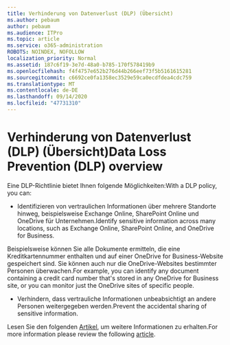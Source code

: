 ```yaml
---
title: Verhinderung von Datenverlust (DLP) (Übersicht)
ms.author: pebaum
author: pebaum
ms.audience: ITPro
ms.topic: article
ms.service: o365-administration
ROBOTS: NOINDEX, NOFOLLOW
localization_priority: Normal
ms.assetid: 187c6f19-3e7d-48a0-b785-170f578419b9
ms.openlocfilehash: f4f4757e652b276d44b266eef73f5b5161615281
ms.sourcegitcommit: c6692ce0fa1358ec3529e59ca0ecdfdea4cdc759
ms.translationtype: MT
ms.contentlocale: de-DE
ms.lasthandoff: 09/14/2020
ms.locfileid: "47731310"
---
```

# <a name="data-loss-prevention-dlp-overview"></a><span data-ttu-id="62a14-102">Verhinderung von Datenverlust (DLP) (Übersicht)</span><span class="sxs-lookup"><span data-stu-id="62a14-102">Data Loss Prevention (DLP) overview</span></span>

<span data-ttu-id="62a14-103">Eine DLP-Richtlinie bietet Ihnen folgende Möglichkeiten:</span><span class="sxs-lookup"><span data-stu-id="62a14-103">With a DLP policy, you can:</span></span>

- <span data-ttu-id="62a14-104">Identifizieren von vertraulichen Informationen über mehrere Standorte hinweg, beispielsweise Exchange Online, SharePoint Online und OneDrive für Unternehmen.</span><span class="sxs-lookup"><span data-stu-id="62a14-104">Identify sensitive information across many locations, such as Exchange Online, SharePoint Online, and OneDrive for Business.</span></span>


<span data-ttu-id="62a14-105">Beispielsweise können Sie alle Dokumente ermitteln, die eine Kreditkartennummer enthalten und auf einer OneDrive for Business-Website gespeichert sind. Sie können auch nur die OneDrive-Websites bestimmter Personen überwachen.</span><span class="sxs-lookup"><span data-stu-id="62a14-105">For example, you can identify any document containing a credit card number that's stored in any OneDrive for Business site, or you can monitor just the OneDrive sites of specific people.</span></span>

- <span data-ttu-id="62a14-106">Verhindern, dass vertrauliche Informationen unbeabsichtigt an andere Personen weitergegeben werden.</span><span class="sxs-lookup"><span data-stu-id="62a14-106">Prevent the accidental sharing of sensitive information.</span></span>


<span data-ttu-id="62a14-107">Lesen Sie den folgenden [Artikel](https://docs.microsoft.com/microsoft-365/compliance/data-loss-prevention-policies), um weitere Informationen zu erhalten.</span><span class="sxs-lookup"><span data-stu-id="62a14-107">For more information please review the following [article](https://docs.microsoft.com/microsoft-365/compliance/data-loss-prevention-policies).</span></span>

